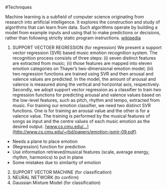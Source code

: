 #Techniques

Machine learning is a subfield of computer science originating from research into artificial intelligence. It explores the construction and study of algorithms that can learn from data. Such algorithms operate by building a model from example inputs and using that to make predictions or decisions, rather than following strictly static program instructions.
[wikipedia](http://en.wikipedia.org/wiki/Machine_learning)

1. SUPPORT VECTOER REGRESSION (for regression)
We present a support vector regression (SVR) based music emotion recognition system. The recognition process consists of three steps: (i) seven distinct features are extracted from music; (ii) those features are mapped into eleven emotion categories on Thayer’s two-dimensional emotion model; (iii) two regression functions are trained using SVR and then arousal and valence values are predicted. In the model, the amount of arousal and valence is measured along the vertical and horizontal axis, respectively.
Secondly, we adopt support vector regression as a classifier to train two regression functions for predicting arousal and valence values based on the low-level features, such as pitch, rhythm and tempo, extracted from music.
For training our emotion classifier, we need two distinct
SVR functions. One is for training an arousal value and the other is for a valence value. The training is performed by the musical features of songs as input and the centre values of each music emotion as the desired output.
[www.cs.cmu.edu/...](http://www.cs.cmu.edu/~rbd/papers/emotion-ismir-09.pdf)
  -	Needs a plane to place emotion
  -	(Regression) function for prediction
  -	Use information retrieved/musical features (scale, average energy, rhythm, harmonics) to put in plane
  -	Some mistakes due to similarity of emotion

2. SUPPORT VECTOR MACHINE (for classification)
3. NEURAL NETWORK (to confirm)
4. Gaussian Mixture Model (for classification)
